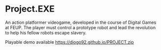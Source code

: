 # Project.EXE
An action platformer videogame, developed in the course of Digital Games at FEUP. 
The player must control a prototype robot and lead the revolution to help his fellow robots escape slavery.

Playable demo available
https://diogo92.github.io/PROJECT.zip
